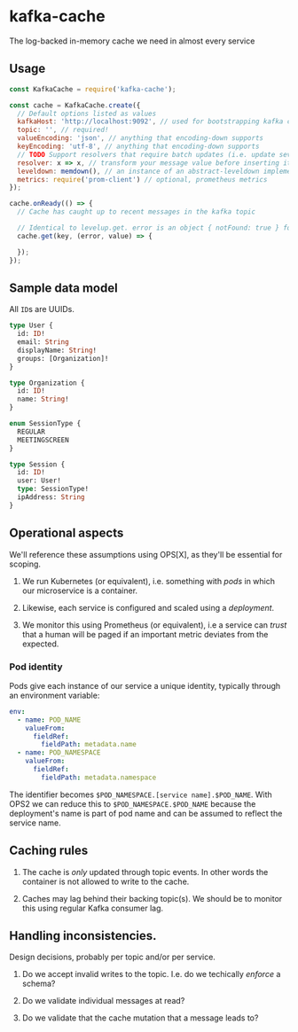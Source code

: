 # kafka-cache
The log-backed in-memory cache we need in almost every service

## Usage

```js
const KafkaCache = require('kafka-cache');

const cache = KafkaCache.create({
  // Default options listed as values
  kafkaHost: 'http://localhost:9092', // used for bootstrapping kafka connection
  topic: '', // required!
  valueEncoding: 'json', // anything that encoding-down supports
  keyEncoding: 'utf-8', // anything that encoding-down supports
  // TODO Support resolvers that require batch updates (i.e. update several keys)
  resolver: x => x, // transform your message value before inserting it into the store
  leveldown: memdown(), // an instance of an abstract-leveldown implementation
  metrics: require('prom-client') // optional, prometheus metrics 
});

cache.onReady(() => {
  // Cache has caught up to recent messages in the kafka topic

  // Identical to levelup.get. error is an object { notFound: true } for missing keys
  cache.get(key, (error, value) => {

  });
});
```

## Sample data model

All `ID`s are UUIDs.

```graphql
type User {
  id: ID!
  email: String
  displayName: String!
  groups: [Organization]!
}
```


```graphql
type Organization {
  id: ID!
  name: String!
}
```

```graphql
enum SessionType {
  REGULAR
  MEETINGSCREEN
}
```

```graphql
type Session {
  id: ID!
  user: User!
  type: SessionType!
  ipAddress: String
}
```

## Operational aspects

We'll reference these assumptions using OPS[X], as they'll be essential for scoping.

 1. We run Kubernetes (or equivalent), i.e. something with _pods_ in which our microservice is a container.

 2. Likewise, each service is configured and scaled using a _deployment_.

 3. We monitor this using Prometheus (or equivalent),
    i.e a service can _trust_ that a human will be paged if an important metric deviates from the expected.


### Pod identity

Pods give each instance of our service a unique identity, typically through an environment variable:

```yaml
env:
  - name: POD_NAME
    valueFrom:
      fieldRef:
        fieldPath: metadata.name
  - name: POD_NAMESPACE
    valueFrom:
      fieldRef:
        fieldPath: metadata.namespace
```

The identifier becomes `$POD_NAMESPACE.[service name].$POD_NAME`.
With OPS2 we can reduce this to `$POD_NAMESPACE.$POD_NAME`
because the deployment's name is part of pod name
and can be assumed to reflect the service name.

## Caching rules

 1. The cache is _only_ updated through topic events.
    In other words the container is not allowed to write to the cache.

 2. Caches may lag behind their backing topic(s).
    We should be to monitor this using regular Kafka consumer lag.

## Handling inconsistencies.

Design decisions, probably per topic and/or per service.

 1. Do we accept invalid writes to the topic. I.e. do we techically _enforce_ a schema?

 2. Do we validate individual messages at read?

 3. Do we validate that the cache mutation that a message leads to?
